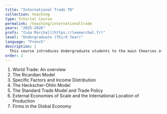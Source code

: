 ```yaml
---
title: "International Trade TD"
collection: teaching
type: Tutorial Course
permalink: /teaching/internationaltrade
years: "2025-2026"
profs: "[Léa Marchal](https://leamarchal.fr)"
level: "Undergraduate (Third Year)"
language: "French"
description: |
  This course introduces Undergraduate students to the main theories of international trade from classical models like Ricardo’s comparative advantage and Heckscher-Ohlin, to more modern approaches like the Standard Trade model and economies of scale.
order: 2
---
```


1. World Trade: An overview
2. The Ricardian Model
3. Specific Factors and Income Distribution
4. The Heckscher-Ohlin Model
5. The Standard Trade Model and Trade Policy
6. External Economies of Scale and the International Location of Production
7. Firms in the Global Economy